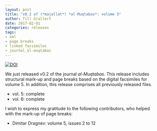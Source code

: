 ```yaml
---
layout: post
title: "v0.2 of (*majallat*) *al-Muqtabas*: volume 5"
author: Till Grallert
date: 2017-02-01
categories: releases
tags:
- xml
- page breaks
- linked facsimiles
- journal_al-muqtabas
---
```


[![DOI](https://zenodo.org/badge/DOI/10.5281/zenodo.266830.svg)](https://doi.org/10.5281/zenodo.266830)

We just released v0.2 of the journal *al-Muqtabas*. This release includes structural mark-up and page breaks based on the digital facsimiles for volume 5. In addition, this release comprises all previously released files.

- vol. 5: complete
- vol. 6: complete

I wish to express my gratitude to the following contributors, who helped with the mark-up of page breaks:

- Dimitar Dragnev: volume 5, issues 2 to 12